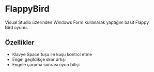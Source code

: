 # FlappyBird
Visual Studio üzerinden Windows Form kullanarak yaptığım basit Flappy Bird oyunu.
## Özellikler
- Klavye Space tuşu ile kuşu kontrol etme
- Engel geçildikçe skor artışı
- Engele çarpma sonrası oyun bitişi
